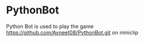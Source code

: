 # PythonBot
Python Bot is used to play the game https://github.com/Avneet08/PythonBot.git on miniclip
